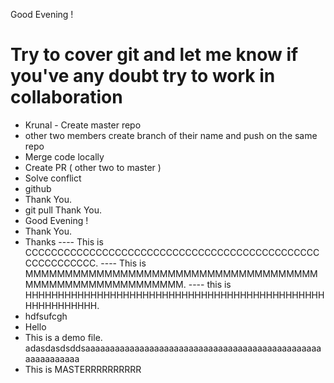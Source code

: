 Good Evening !
# Try to cover git and let me know if you've any doubt try to work in collaboration 
- Krunal - Create master repo
- other two members create branch of their name and push on the same repo
- Merge code locally 
- Create PR ( other two to master )
- Solve conflict
- github
- Thank You.
- git pull
Thank You.
- Good Evening !
- Thank You.
- Thanks
---- This is CCCCCCCCCCCCCCCCCCCCCCCCCCCCCCCCCCCCCCCCCCCCCCCCCCCCCCCCC.
---- This is MMMMMMMMMMMMMMMMMMMMMMMMMMMMMMMMMMMMMMMMMMMMMMMMMMMMMMMMM.
---- this is HHHHHHHHHHHHHHHHHHHHHHHHHHHHHHHHHHHHHHHHHHHHHHHHHHHHHHHHH.
- hdfsufcgh
- Hello
- This is a demo file.
adasdasdsddsaaaaaaaaaaaaaaaaaaaaaaaaaaaaaaaaaaaaaaaaaaaaaaaaaaaaaaaaaaa
- This is MASTERRRRRRRRRR